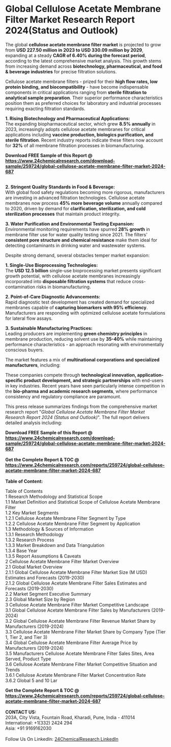 <h1>Global Cellulose Acetate Membrane Filter Market Research Report 2024(Status and Outlook)</h1><p>The global <strong>cellulose acetate membrane filter market</strong> is projected to grow from <strong>USD 227.50 million in 2023 to USD 330.09 million by 2029</strong>, expanding at a steady <strong>CAGR of 6.40% during the forecast period</strong>, according to the latest comprehensive market analysis. This growth stems from increasing demand across <strong>biotechnology, pharmaceutical, and food &amp; beverage industries</strong> for precise filtration solutions.</p><p>Cellulose acetate membrane filters - prized for their <strong>high flow rates, low protein binding, and biocompatibility</strong> - have become indispensable components in critical applications ranging from <strong>sterile filtration to analytical sample preparation</strong>. Their superior performance characteristics position them as preferred choices for laboratory and industrial processes requiring exacting filtration standards.</p><p><strong>1. Rising Biotechnology and Pharmaceutical Applications:</strong><br>
The expanding biopharmaceutical sector, which grew <strong>8.5% annually</strong> in 2023, increasingly adopts cellulose acetate membranes for critical applications including <strong>vaccine production, biologics purification, and sterile filtration</strong>. Recent industry reports indicate these filters now account for <strong>32%</strong> of all membrane filtration processes in biomanufacturing.</p><div><b>Download FREE Sample of this Report @ 
            <a href="https://www.24chemicalresearch.com/download-sample/259724/global-cellulose-acetate-membrane-filter-market-2024-687">
            https://www.24chemicalresearch.com/download-sample/259724/global-cellulose-acetate-membrane-filter-market-2024-687</a></b></div><br><p><strong>2. Stringent Quality Standards in Food &amp; Beverage:</strong><br>
With global food safety regulations becoming more rigorous, manufacturers are investing in advanced filtration technologies. Cellulose acetate membranes now process <strong>45% more beverage volume</strong> annually compared to 2020, driven by demand for <strong>clarification, sterilization, and cold sterilization processes</strong> that maintain product integrity.</p><p><strong>3. Water Purification and Environmental Testing Expansion:</strong><br>
Environmental monitoring requirements have spurred <strong>28% growth</strong> in membrane filter use for water quality testing since 2021. The filters' <strong>consistent pore structure and chemical resistance</strong> make them ideal for detecting contaminants in drinking water and wastewater systems.</p><p>Despite strong demand, several obstacles temper market expansion:</p><p><strong>1. Single-Use Bioprocessing Technologies:</strong><br>
The <strong>USD 12.5 billion</strong> single-use bioprocessing market presents significant growth potential, with cellulose acetate membranes increasingly incorporated into <strong>disposable filtration systems</strong> that reduce cross-contamination risks in biomanufacturing.</p><p><strong>2. Point-of-Care Diagnostic Advancements:</strong><br>
Rapid diagnostic test development has created demand for specialized membranes capable of <strong>capturing biomarkers with 95% efficiency</strong>. Manufacturers are responding with optimized cellulose acetate formulations for lateral flow assays.</p><p><strong>3. Sustainable Manufacturing Practices:</strong><br>
Leading producers are implementing <strong>green chemistry principles</strong> in membrane production, reducing solvent use by <strong>35-40%</strong> while maintaining performance characteristics - an approach resonating with environmentally conscious buyers.</p><p>The market features a mix of <strong>multinational corporations and specialized manufacturers</strong>, including:</p><p>These companies compete through <strong>technological innovation, application-specific product development, and strategic partnerships</strong> with end-users in key industries. Recent years have seen particularly intense competition in the <strong>bio-pharma and academic research segments</strong>, where performance consistency and regulatory compliance are paramount.</p><p>This press release summarizes findings from the comprehensive market research report "<em>Global Cellulose Acetate Membrane Filter Market Research Report 2024 (Status and Outlook)</em>". The full report delivers detailed analysis including:</p><div><b>Download FREE Sample of this Report @ 
            <a href="https://www.24chemicalresearch.com/download-sample/259724/global-cellulose-acetate-membrane-filter-market-2024-687">
            https://www.24chemicalresearch.com/download-sample/259724/global-cellulose-acetate-membrane-filter-market-2024-687</a></b></div><br><div><b>Get the Complete Report & TOC @ 
            <a href="https://www.24chemicalresearch.com/reports/259724/global-cellulose-acetate-membrane-filter-market-2024-687">
            https://www.24chemicalresearch.com/reports/259724/global-cellulose-acetate-membrane-filter-market-2024-687</a></b></div><br>
            <b>Table of Content:</b><p>Table of Contents<br />
1 Research Methodology and Statistical Scope<br />
1.1 Market Definition and Statistical Scope of Cellulose Acetate Membrane Filter<br />
1.2 Key Market Segments<br />
1.2.1 Cellulose Acetate Membrane Filter Segment by Type<br />
1.2.2 Cellulose Acetate Membrane Filter Segment by Application<br />
1.3 Methodology & Sources of Information<br />
1.3.1 Research Methodology<br />
1.3.2 Research Process<br />
1.3.3 Market Breakdown and Data Triangulation<br />
1.3.4 Base Year<br />
1.3.5 Report Assumptions & Caveats<br />
2 Cellulose Acetate Membrane Filter Market Overview<br />
2.1 Global Market Overview<br />
2.1.1 Global Cellulose Acetate Membrane Filter Market Size (M USD) Estimates and Forecasts (2019-2030)<br />
2.1.2 Global Cellulose Acetate Membrane Filter Sales Estimates and Forecasts (2019-2030)<br />
2.2 Market Segment Executive Summary<br />
2.3 Global Market Size by Region<br />
3 Cellulose Acetate Membrane Filter Market Competitive Landscape<br />
3.1 Global Cellulose Acetate Membrane Filter Sales by Manufacturers (2019-2024)<br />
3.2 Global Cellulose Acetate Membrane Filter Revenue Market Share by Manufacturers (2019-2024)<br />
3.3 Cellulose Acetate Membrane Filter Market Share by Company Type (Tier 1, Tier 2, and Tier 3)<br />
3.4 Global Cellulose Acetate Membrane Filter Average Price by Manufacturers (2019-2024)<br />
3.5 Manufacturers Cellulose Acetate Membrane Filter Sales Sites, Area Served, Product Type<br />
3.6 Cellulose Acetate Membrane Filter Market Competitive Situation and Trends<br />
3.6.1 Cellulose Acetate Membrane Filter Market Concentration Rate<br />
3.6.2 Global 5 and 10 Lar</p><div><b>Get the Complete Report & TOC @ 
            <a href="https://www.24chemicalresearch.com/reports/259724/global-cellulose-acetate-membrane-filter-market-2024-687">
            https://www.24chemicalresearch.com/reports/259724/global-cellulose-acetate-membrane-filter-market-2024-687</a></b></div><br><b>CONTACT US:</b><br>
            203A, City Vista, Fountain Road, Kharadi, Pune, India - 411014<br>
            International: +1(332) 2424 294<br>
            Asia: +91 9169162030 <br><br>
            Follow Us On LinkedIn: <a href="https://www.linkedin.com/company/24chemicalresearch/">24ChemicalResearch LinkedIn</a>